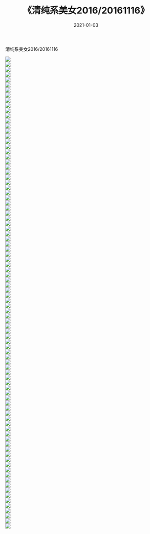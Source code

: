 ﻿---
layout: post
title:  《清纯系美女2016/20161116》
date:   2021-01-03
img: http://img.660000.xyz/Sharelink/清纯系美女/2016/20161116/000.jpg
categories: [美女, 清纯, 唯美]
---

清纯系美女2016/20161116

 ![](http://img.660000.xyz/Sharelink/清纯系美女/2016/20161116/001.jpeg) <br>![](http://img.660000.xyz/Sharelink/清纯系美女/2016/20161116/002.jpeg) <br>![](http://img.660000.xyz/Sharelink/清纯系美女/2016/20161116/003.jpeg) <br>![](http://img.660000.xyz/Sharelink/清纯系美女/2016/20161116/004.jpeg) <br>![](http://img.660000.xyz/Sharelink/清纯系美女/2016/20161116/005.jpeg) <br>![](http://img.660000.xyz/Sharelink/清纯系美女/2016/20161116/006.jpeg) <br>![](http://img.660000.xyz/Sharelink/清纯系美女/2016/20161116/007.jpeg) <br>![](http://img.660000.xyz/Sharelink/清纯系美女/2016/20161116/008.jpeg) <br>![](http://img.660000.xyz/Sharelink/清纯系美女/2016/20161116/009.jpeg) <br>![](http://img.660000.xyz/Sharelink/清纯系美女/2016/20161116/010.jpeg) <br>![](http://img.660000.xyz/Sharelink/清纯系美女/2016/20161116/011.jpeg) <br>![](http://img.660000.xyz/Sharelink/清纯系美女/2016/20161116/012.jpeg) <br>![](http://img.660000.xyz/Sharelink/清纯系美女/2016/20161116/013.jpeg) <br>![](http://img.660000.xyz/Sharelink/清纯系美女/2016/20161116/014.jpeg) <br>![](http://img.660000.xyz/Sharelink/清纯系美女/2016/20161116/015.jpeg) <br>![](http://img.660000.xyz/Sharelink/清纯系美女/2016/20161116/016.jpeg) <br>![](http://img.660000.xyz/Sharelink/清纯系美女/2016/20161116/017.jpeg) <br>![](http://img.660000.xyz/Sharelink/清纯系美女/2016/20161116/018.jpeg) <br>![](http://img.660000.xyz/Sharelink/清纯系美女/2016/20161116/019.jpeg) <br>![](http://img.660000.xyz/Sharelink/清纯系美女/2016/20161116/020.jpeg) <br>![](http://img.660000.xyz/Sharelink/清纯系美女/2016/20161116/021.jpeg) <br>![](http://img.660000.xyz/Sharelink/清纯系美女/2016/20161116/022.jpeg) <br>![](http://img.660000.xyz/Sharelink/清纯系美女/2016/20161116/023.jpeg) <br>![](http://img.660000.xyz/Sharelink/清纯系美女/2016/20161116/024.jpeg) <br>![](http://img.660000.xyz/Sharelink/清纯系美女/2016/20161116/025.jpeg) <br>![](http://img.660000.xyz/Sharelink/清纯系美女/2016/20161116/026.jpeg) <br>![](http://img.660000.xyz/Sharelink/清纯系美女/2016/20161116/027.jpeg) <br>![](http://img.660000.xyz/Sharelink/清纯系美女/2016/20161116/028.jpeg) <br>![](http://img.660000.xyz/Sharelink/清纯系美女/2016/20161116/029.jpeg) <br>![](http://img.660000.xyz/Sharelink/清纯系美女/2016/20161116/030.jpeg) <br>![](http://img.660000.xyz/Sharelink/清纯系美女/2016/20161116/031.jpeg) <br>![](http://img.660000.xyz/Sharelink/清纯系美女/2016/20161116/032.jpeg) <br>![](http://img.660000.xyz/Sharelink/清纯系美女/2016/20161116/033.jpeg) <br>![](http://img.660000.xyz/Sharelink/清纯系美女/2016/20161116/034.jpeg) <br>![](http://img.660000.xyz/Sharelink/清纯系美女/2016/20161116/035.jpeg) <br>![](http://img.660000.xyz/Sharelink/清纯系美女/2016/20161116/036.jpeg) <br>![](http://img.660000.xyz/Sharelink/清纯系美女/2016/20161116/037.jpeg) <br>![](http://img.660000.xyz/Sharelink/清纯系美女/2016/20161116/038.jpeg) <br>![](http://img.660000.xyz/Sharelink/清纯系美女/2016/20161116/039.jpeg) <br>![](http://img.660000.xyz/Sharelink/清纯系美女/2016/20161116/040.jpeg) <br>![](http://img.660000.xyz/Sharelink/清纯系美女/2016/20161116/041.jpeg) <br>![](http://img.660000.xyz/Sharelink/清纯系美女/2016/20161116/042.jpeg) <br>![](http://img.660000.xyz/Sharelink/清纯系美女/2016/20161116/043.jpeg) <br>![](http://img.660000.xyz/Sharelink/清纯系美女/2016/20161116/044.jpeg) <br>![](http://img.660000.xyz/Sharelink/清纯系美女/2016/20161116/045.jpeg) <br>![](http://img.660000.xyz/Sharelink/清纯系美女/2016/20161116/046.jpeg) <br>![](http://img.660000.xyz/Sharelink/清纯系美女/2016/20161116/047.jpeg) <br>![](http://img.660000.xyz/Sharelink/清纯系美女/2016/20161116/048.jpeg) <br>![](http://img.660000.xyz/Sharelink/清纯系美女/2016/20161116/049.jpeg) <br>![](http://img.660000.xyz/Sharelink/清纯系美女/2016/20161116/050.jpeg) <br>![](http://img.660000.xyz/Sharelink/清纯系美女/2016/20161116/051.jpeg) <br>![](http://img.660000.xyz/Sharelink/清纯系美女/2016/20161116/052.jpeg) <br>![](http://img.660000.xyz/Sharelink/清纯系美女/2016/20161116/053.jpeg) <br>![](http://img.660000.xyz/Sharelink/清纯系美女/2016/20161116/054.jpeg) <br>![](http://img.660000.xyz/Sharelink/清纯系美女/2016/20161116/055.jpeg) <br>![](http://img.660000.xyz/Sharelink/清纯系美女/2016/20161116/056.jpeg) <br>![](http://img.660000.xyz/Sharelink/清纯系美女/2016/20161116/057.jpeg) <br>![](http://img.660000.xyz/Sharelink/清纯系美女/2016/20161116/058.jpeg) <br>![](http://img.660000.xyz/Sharelink/清纯系美女/2016/20161116/059.jpeg) <br>![](http://img.660000.xyz/Sharelink/清纯系美女/2016/20161116/060.jpeg) <br>![](http://img.660000.xyz/Sharelink/清纯系美女/2016/20161116/061.jpeg) <br>![](http://img.660000.xyz/Sharelink/清纯系美女/2016/20161116/062.jpeg) <br>![](http://img.660000.xyz/Sharelink/清纯系美女/2016/20161116/063.jpeg) <br>![](http://img.660000.xyz/Sharelink/清纯系美女/2016/20161116/064.jpeg) <br>![](http://img.660000.xyz/Sharelink/清纯系美女/2016/20161116/065.jpeg) <br>![](http://img.660000.xyz/Sharelink/清纯系美女/2016/20161116/066.jpeg) <br>![](http://img.660000.xyz/Sharelink/清纯系美女/2016/20161116/067.jpeg) <br>![](http://img.660000.xyz/Sharelink/清纯系美女/2016/20161116/068.jpeg) <br>![](http://img.660000.xyz/Sharelink/清纯系美女/2016/20161116/069.jpeg) <br>![](http://img.660000.xyz/Sharelink/清纯系美女/2016/20161116/070.jpeg) <br>![](http://img.660000.xyz/Sharelink/清纯系美女/2016/20161116/071.jpeg) <br>![](http://img.660000.xyz/Sharelink/清纯系美女/2016/20161116/072.jpeg) <br>![](http://img.660000.xyz/Sharelink/清纯系美女/2016/20161116/073.jpeg) <br>![](http://img.660000.xyz/Sharelink/清纯系美女/2016/20161116/074.jpeg) <br>![](http://img.660000.xyz/Sharelink/清纯系美女/2016/20161116/075.jpeg) <br>![](http://img.660000.xyz/Sharelink/清纯系美女/2016/20161116/076.jpeg) <br>![](http://img.660000.xyz/Sharelink/清纯系美女/2016/20161116/077.jpeg) <br>![](http://img.660000.xyz/Sharelink/清纯系美女/2016/20161116/078.jpeg) <br>![](http://img.660000.xyz/Sharelink/清纯系美女/2016/20161116/079.jpeg) <br>![](http://img.660000.xyz/Sharelink/清纯系美女/2016/20161116/080.jpeg) <br>![](http://img.660000.xyz/Sharelink/清纯系美女/2016/20161116/081.jpeg) <br>![](http://img.660000.xyz/Sharelink/清纯系美女/2016/20161116/082.jpeg) <br>![](http://img.660000.xyz/Sharelink/清纯系美女/2016/20161116/083.jpeg) <br>![](http://img.660000.xyz/Sharelink/清纯系美女/2016/20161116/084.jpeg) <br>![](http://img.660000.xyz/Sharelink/清纯系美女/2016/20161116/085.jpeg) <br>![](http://img.660000.xyz/Sharelink/清纯系美女/2016/20161116/086.jpeg) <br>![](http://img.660000.xyz/Sharelink/清纯系美女/2016/20161116/087.jpeg) <br>![](http://img.660000.xyz/Sharelink/清纯系美女/2016/20161116/088.jpeg) <br>![](http://img.660000.xyz/Sharelink/清纯系美女/2016/20161116/089.jpeg) <br>![](http://img.660000.xyz/Sharelink/清纯系美女/2016/20161116/090.jpeg) <br>![](http://img.660000.xyz/Sharelink/清纯系美女/2016/20161116/091.jpeg) <br>![](http://img.660000.xyz/Sharelink/清纯系美女/2016/20161116/092.jpeg) <br>